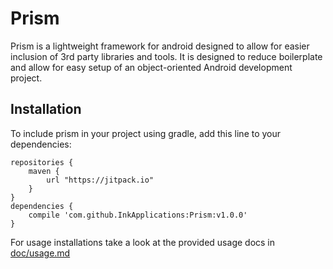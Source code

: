 Prism
=====

Prism is a lightweight framework for android designed to allow for easier
inclusion of 3rd party libraries and tools. It is designed to reduce boilerplate
and allow for easy setup of an object-oriented Android development project.

Installation
------------

To include prism in your project using gradle, add this line to your 
dependencies:

    repositories {
        maven {
            url "https://jitpack.io"
        }
    }
    dependencies {
        compile 'com.github.InkApplications:Prism:v1.0.0'
    }

For usage installations take a look at the provided usage docs in 
[doc/usage.md][1]

[1]: doc/usage.md
